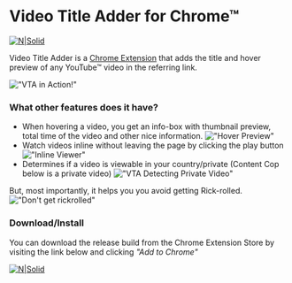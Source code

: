 # Video Title Adder for Chrome&trade;

[![N|Solid][storeimgsmall]][store]

Video Title Adder is a [Chrome Extension][store] that adds the title and hover preview of any YouTube&trade; video in the referring link.

!["VTA in Action!"][screenshot1]

### What other features does it have?
  - When hovering a video, you get an info-box with thumbnail preview, total time of the video and other nice information. !["Hover Preview"][preview]
  - Watch videos inline without leaving the page by clicking the play button !["Inline Viewer"][inline]
  - Determines if a video is viewable in your country/private (Content Cop below is a private video) !["VTA Detecting Private Video"][private]

But, most importantly, it helps you you avoid getting Rick-rolled. !["Don't get rickrolled"][rickroll]

### Download/Install
You can download the release build from the Chrome Extension Store by visiting the link below and clicking *"Add to Chrome"*

[![N|Solid][storeimg]][store]

[//]: # (Links)
   [store]: <https://chrome.google.com/webstore/detail/video-title-adder/ddpephnhacfpgcemhioaejgenlgadnnh>
   
[//]: # (Images) 
   [storeimg]: http://i.imgur.com/jqS4FE4.png "Chrome Extension Store"
   [storeimgsmall]: http://i.imgur.com/6T3ykWM.png "Chrome Extension Store"
   [screenshot1]: http://i.imgur.com/AHTU70r.png "VTA in Action!"
   [private]: http://i.imgur.com/pSbtmN3.png "Private video"
   [rickroll]: http://i.imgur.com/AFtxjXi.png "Rick getting RickRolled"
   [preview]: http://i.imgur.com/6ICLoR7.png "Hover Preview"
   [inline]: http://i.imgur.com/Esmb5PK.png "Inline Viewer"
